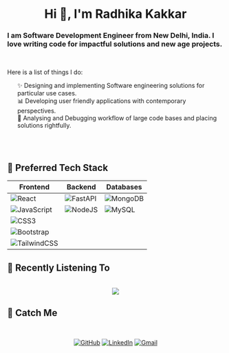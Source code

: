 <h1 align="center">Hi 👋, I'm Radhika Kakkar</h1>

<h3>
I am Software Development Engineer from New Delhi, India. I love writing code for impactful solutions and new age projects.
</h3>    
<br>

Here is a list of things I do:
<ul>

✨ Designing and implementing Software engineering solutions for particular use cases.<br>
📊 Developing user friendly applications with contemporary perspectives.<br>
🔎 Analysing and Debugging workflow of large code bases and placing solutions rightfully.<br>

</ul>
<br>
<br>

<summary><h2>🦾 Preferred Tech Stack</h2></summary>

<div align="center">


| Frontend       | Backend        | Databases      |
| -------------- | -------------- | -------------- |
| ![React](https://img.shields.io/badge/react-%2320232a.svg?style=for-the-badge&logo=react&logoColor=%2361DAFB) | ![FastAPI](https://img.shields.io/badge/FastAPI-005571?style=for-the-badge&logo=fastapi) | ![MongoDB](https://img.shields.io/badge/MongoDB-%234ea94b.svg?style=for-the-badge&logo=mongodb&logoColor=white) |
| ![JavaScript](https://img.shields.io/badge/javascript-%23323330.svg?style=for-the-badge&logo=javascript&logoColor=%23F7DF1E) | ![NodeJS](https://img.shields.io/badge/node.js-6DA55F?style=for-the-badge&logo=node.js&logoColor=white) | ![MySQL](https://img.shields.io/badge/mysql-%2300f.svg?style=for-the-badge&logo=mysql&logoColor=white) |
| ![CSS3](https://img.shields.io/badge/css3-%231572B6.svg?style=for-the-badge&logo=css3&logoColor=white) | | |
| ![Bootstrap](https://img.shields.io/badge/bootstrap-%238511FA.svg?style=for-the-badge&logo=bootstrap&logoColor=white) | | |
| ![TailwindCSS](https://img.shields.io/badge/tailwindcss-%2338B2AC.svg?style=for-the-badge&logo=tailwind-css&logoColor=white) | | |

</div>

<summary><h2> Recently Listening To</h2></summary>

<div align="center">
<br>
<img src="https://apple-music-cards.vercel.app/?" align="center">
</a>
</div>
<summary><h2>🥰 Catch Me </h2></summary>
<div align="center">
<br>

[![GitHub](https://img.shields.io/badge/github-%23121011.svg?style=for-the-badge&logo=github&logoColor=white)](https://github.com/radhikakakkar)
[![LinkedIn](https://img.shields.io/badge/linkedin-%230077B5.svg?style=for-the-badge&logo=linkedin&logoColor=white)](https://www.linkedin.com/in/radhika-kakkar/)
[![Gmail](https://img.shields.io/badge/Gmail-D14836?style=for-the-badge&logo=gmail&logoColor=white)](mailto:radhika3273@gmail.com)

</div>
